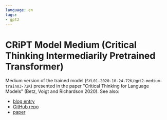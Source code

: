 ```yaml
---
language: en
tags:
- gpt2
---
```

# CRiPT Model Medium (Critical Thinking Intermediarily Pretrained Transformer)
Medium version of the trained model (`SYL01-2020-10-24-72K/gpt2-medium-train03-72K`) presented in the paper "Critical Thinking for Language Models" (Betz, Voigt and Richardson 2020). See also:
 * [blog entry](https://debatelab.github.io/journal/critical-thinking-language-models.html)
 * [GitHub repo](https://github.com/debatelab/aacorpus)
 * [paper](https://arxiv.org/pdf/2009.07185) 